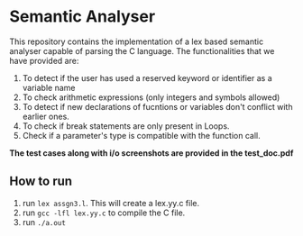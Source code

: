 # Semantic Analyser 
This repository contains the implementation of a lex based semantic analyser capable of parsing the C language.
The functionalities that we have provided are:
1) To detect if the user has used a reserved keyword or identifier as a variable name
2) To check arithmetic expressions (only integers and symbols allowed)
3) To detect if new declarations of fucntions or variables don't conflict with earlier ones.
4) To check if break statements are only present in Loops.
5) Check if a parameter's type is compatible with the function call.

**The test cases along with i/o screenshots are provided in the test_doc.pdf**

## How to run
1) run `lex assgn3.l`. This will create a lex.yy.c file.
2) run `gcc -lfl lex.yy.c` to compile the C file.
3) run  `./a.out` 


